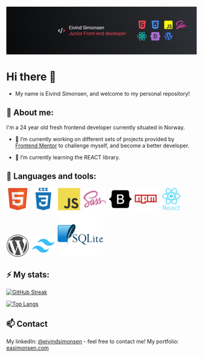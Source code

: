 ![Banner](./images/LinkedIn%20banner.jpg)

# Hi there 👋

- My name is Eivind Simonsen, and welcome to my personal repository!

## 🔭 About me:

I'm a 24 year old fresh frontend developer currently situated in Norway.

- 🔭 I’m currently working on different sets of projects provided by [Frontend Mentor](https://www.frontendmentor.io/challenges) to challenge myself, and become a better developer.

- 🌱 I’m currently learning the REACT library.

## 💬 Languages and tools:

<div>
  <img src="https://github.com/devicons/devicon/blob/master/icons/html5/html5-original.svg" title="HTML5" alt="HTML" width="60" height="60"/>&nbsp;
  <img src="https://github.com/devicons/devicon/blob/master/icons/css3/css3-plain-wordmark.svg"  title="CSS3" alt="CSS" width="60" height="60"/>&nbsp;
  <img src="https://github.com/devicons/devicon/blob/master/icons/javascript/javascript-original.svg" title="JavaScript" alt="JavaScript" width="60" height="60"/>&nbsp;
  <img src="https://github.com/devicons/devicon/blob/master/icons/sass/sass-original.svg" title="Sass" alt="Sass" width="60" height="60"/>&nbsp;
  <img src="https://github.com/devicons/devicon/blob/master/icons/bootstrap/bootstrap-plain.svg" title="Bootstrap" alt="Bootstrap" width="60" height="60"/>&nbsp;
  <img src="https://github.com/devicons/devicon/blob/master/icons/npm/npm-original-wordmark.svg" title="npm" alt="npm" width="60" height="60"/>&nbsp;
  <img src="https://github.com/devicons/devicon/blob/master/icons/react/react-original-wordmark.svg" title="React" alt="React" width="60" height="60"/>&nbsp;
  <img src="https://github.com/devicons/devicon/blob/master/icons/wordpress/wordpress-plain.svg" title="Wordpress REST api" alt="Wordpress REST api" width="60" height="60"/>&nbsp;
  <img src="https://github.com/devicons/devicon/blob/master/icons/tailwindcss/tailwindcss-plain.svg" title="Tailwind CSS" alt="Tailwind CSS" width="60" height="60"/>&nbsp;
  <img src="https://github.com/devicons/devicon/blob/master/icons/sqlite/sqlite-original-wordmark.svg" title="SQLite" alt="SQLite" width="120" height="120"/>&nbsp;
</div>

## ⚡ My stats:

[![GitHub Streak](http://github-readme-streak-stats.herokuapp.com?user=eivindsimonsen&theme=dark&hide_border=true)](https://git.io/streak-stats)

[![Top Langs](https://github-readme-stats.vercel.app/api/top-langs/?username=eivindsimonsen&layout=compact&theme=vision-friendly-dark)](https://github.com/anuraghazra/github-readme-stats)

## 📫 Contact

My linkedIn: [@eivindsimonsen](https://www.linkedin.com/in/eivind-simonsen-9469121b9/) - feel free to contact me!
My portfolio: [easimonsen.com](https://www.easimonsen.com/)
